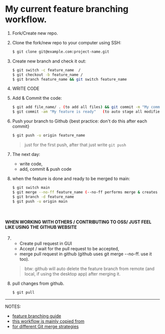 # My current feature branching workflow.

1. Fork/Create new repo.
2. Clone the fork/new repo to your computer using SSH:

   ```bash
   $ git clone git@example.com:project-name.git
   ```

3. Create new branch and check it out:

   ```bash
   $ git switch -c feature_name  /
   $ git checkout -b feature_name /
   $ git branch feature_name && git switch feature_name
   ```

4. WRITE CODE
5. Add & Commit the code:
   ```bash
   $ git add file_name/ . (to add all files) && git commit -m "My commit massage"  /
   $ git commit -am "My feature is ready" 	(to auto stage all modified files and commit with a message).
   ```
6. Push your branch to Github {best practice: don't do this after each commit}
   ```bash
   $ git push -u origin feature_name
   ```
   > just for the first push, after that just write `git push`
7. The next day:
   - write code,
   - add, commit & push code
8. when the feature is done and ready to be merged to main:

   ```bash
   $ git switch main
   $ git merge --no-ff feature_name (--no-ff performs merge & creates a merge commit. this makes the git graph to reflect the merge in git history)
   $ git branch -d feature_name
   $ git push -u origin main
   ```

   &ensp;

#### WHEN WORKING WITH OTHERS / CONTRIBUTING TO OSS/ JUST FEEL LIKE USING THE GITHUB WEBSITE

7.  - Create pull request in GUI
    - Accept / wait for the pull request to be accepted,
    - merge pull request in github (github uses git merge --no-ff. use it too).

    > btw: github will auto delete the feature branch from remote
    > (and local, if using the desktop app) after merging it.

8.  pull changes from github.

    ```bash
    $ git pull
    ```

---

NOTES:

- [feature branching guide](https://www.atlassian.com/git/tutorials/comparing-workflows/feature-branch-workflow)
- [this workflow is mainly copied from](https://stackoverflow.com/a/14865661)
- [for different Git merge strategies](https://www.workingsoftware.dev/which-git-merge-strategy-is-appropriate-for-our-team/)
